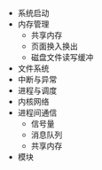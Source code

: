 

* 系统启动
* 内存管理
  * 共享内存
  * 页面换入换出
  * 磁盘文件读写缓冲
* 文件系统
* 中断与异常
* 进程与调度
* 内核网络
* 进程间通信
  * 信号量
  * 消息队列
  * 共享内存
* 模块

